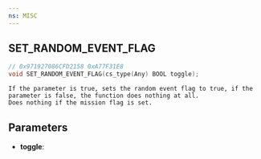 ```yaml
---
ns: MISC
---
```

## SET_RANDOM_EVENT_FLAG

```c
// 0x971927086CFD2158 0xA77F31E8
void SET_RANDOM_EVENT_FLAG(cs_type(Any) BOOL toggle);
```

```
If the parameter is true, sets the random event flag to true, if the parameter is false, the function does nothing at all.  
Does nothing if the mission flag is set.  
```

## Parameters
* **toggle**: 


